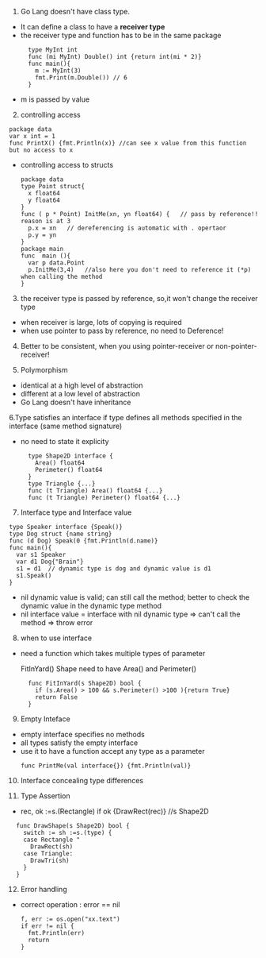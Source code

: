 1. Go Lang doesn't have class type. 
- It can define a class to have a **receiver type**
- the receiver type and function has to be in the same package
  ```
    type MyInt int
    func (mi MyInt) Double() int {return int(mi * 2)}
    func main(){
      m := MyInt(3)
      fmt.Print(m.Double()) // 6
    }
  ```
-  m is passed by value
2. controlling access
  ```
  package data
  var x int = 1
  func PrintX() {fmt.Println(x)} //can see x value from this function but no access to x
  ``` 
- controlling access to structs
  ```
  package data
  type Point struct{
    x float64
    y float64 
  }
  func ( p * Point) InitMe(xn, yn float64) {   // pass by reference!! reason is at 3
    p.x = xn   // dereferencing is automatic with . opertaor
    p.y = yn
  }
  package main 
  func  main (){
    var p data.Point
    p.InitMe(3,4)   //also here you don't need to reference it (*p)   when calling the method
  }
  ``` 
3. the receiver type is passed by reference, so,it won't change the receiver type
- when receiver is large, lots of copying is required
- when use pointer to pass by reference, no need to Deference! 

4. Better to be consistent, when you using pointer-receiver or  non-pointer-receiver!

5. Polymorphism
- identical at a high level of abstraction
- different at a low level of abstraction
- Go Lang doesn't have inheritance

6.Type satisfies an interface if type defines all methods specified in the interface (same method signature)
- no need to state it explicity
  ```
    type Shape2D interface {
      Area() float64
      Perimeter() float64
    }
    type Triangle {...}
    func (t Triangle) Area() float64 {...}
    func (t Triangle) Perimeter() float64 {...}
  ```

7. Interface type and Interface value

  ```
  type Speaker interface {Speak()}
  type Dog struct {name string}
  func (d Dog) Speak(0 {fmt.Println(d.name)}
  func main(){
    var s1 Speaker
    var d1 Dog{"Brain"}
    s1 = d1  // dynamic type is dog and dynamic value is d1
    s1.Speak()
  }
  ```
  - nil dynamic value is valid; can still call the method; better to check the dynamic value in the dynamic type method
  - nil interface value = interface with nil dynamic type => can't call the method => throw error
    
8. when to use interface
- need a function which takes multiple types of parameter
  
  FitInYard()  Shape need to have Area() and Perimeter() 
  ```
    func FitInYard(s Shape2D) bool {
      if (s.Area() > 100 && s.Perimeter() >100 ){return True} 
      return False
    }
  ```
9. Empty Inteface
- empty interface specifies no methods
- all types satisfy the empty interface
- use it to have a function accept any type as a parameter
  ```
  func PrintMe(val interface{}) {fmt.Println(val)}
  ```
10. Interface concealing type differences

11. Type Assertion
-  rec, ok :=s.(Rectangle)  if ok {DrawRect(rec)} //s Shape2D
```
  func DrawShape(s Shape2D) bool {
    switch := sh :=s.(type) {
    case Rectangle "
      DrawRect(sh)
    case Triangle:
      DrawTri(sh)
    }
  }
```
12. Error handling
- correct operation : error == nil
  ```
  f, err := os.open("xx.text")
  if err != nil {
    fmt.Println(err)
    return
  }
  ```
  
   
